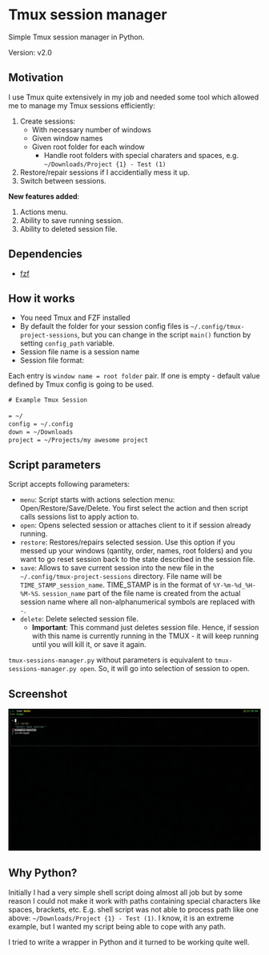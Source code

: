 # Tmux session manager

Simple Tmux session manager in Python.

Version: v2.0

## Motivation

I use Tmux quite extensively in my job and needed some tool which allowed me to manage my Tmux sessions efficiently:

1. Create sessions:
    - With necessary number of windows
    - Given window names
    - Given root folder for each window
        - Handle root folders with special charaters and spaces, e.g. `~/Downloads/Project {1} - Test (1)`
2. Restore/repair sessions if I accidentially mess it up.
3. Switch between sessions.

**New features added**:

1. Actions menu.
2. Ability to save running session.
3. Ability to deleted session file.

## Dependencies

- [fzf](https://github.com/junegunn/fzf)

## How it works

- You need Tmux and FZF installed
- By default the folder for your session config files is `~/.config/tmux-project-sessions`, but you can change in the script `main()` function by setting `config_path` variable.
- Session file name is a session name
- Session file format:

Each entry is `window name = root folder` pair. If one is empty - default value defined by Tmux config is going to be used.

```config
# Example Tmux Session

= ~/
config = ~/.config
down = ~/Downloads
project = ~/Projects/my awesome project
```

## Script parameters

Script accepts following parameters:
- `menu`: Script starts with actions selection menu: Open/Restore/Save/Delete. You first select the action and then script calls sessions list to apply action to.
- `open`: Opens selected session or attaches client to it if session already running.
- `restore`: Restores/repairs selected session. Use this option if you messed up your windows (qantity, order, names, root folders) and you want to go reset session back to the state described in the session file.
- `save`: Allows to save current session into the new file in the `~/.config/tmux-project-sessions` directory. File name will be `TIME_STAMP_session_name`. TIME_STAMP is in the format of `%Y-%m-%d_%H-%M-%S`. `session_name` part of the file name is created from the actual session name where all non-alphanumerical symbols are replaced with `-`.
- `delete`: Delete selected session file.
    - **Important**: This command just deletes session file. Hence, if session with this name is currently running in the TMUX - it will keep running until you will kill it, or save it again.

`tmux-sessions-manager.py` without parameters is equivalent to `tmux-sessions-manager.py open`. So, it will go into selection of session to open.

## Screenshot

![screenshot](screenshot.png)

## Why Python?

Initially I had a very simple shell script doing almost all job but by some reason I could not make it work with paths containing special characters like spaces, brackets, etc. E.g. shell script was not able to process path like one above: `~/Downloads/Project {1} - Test (1)`. I know, it is an extreme example, but I wanted my script being able to cope with any path.

I tried to write a wrapper in Python and it turned to be working quite well.

